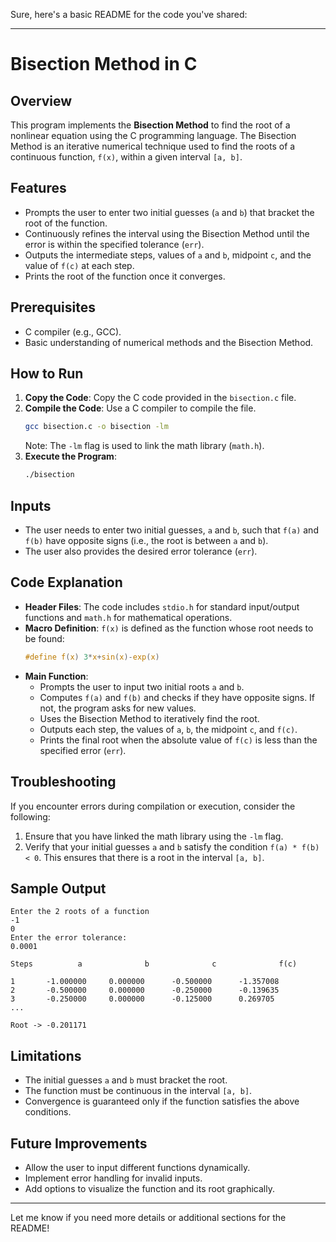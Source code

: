 Sure, here's a basic README for the code you've shared:

---

# Bisection Method in C

## Overview

This program implements the **Bisection Method** to find the root of a nonlinear equation using the C programming language. The Bisection Method is an iterative numerical technique used to find the roots of a continuous function, `f(x)`, within a given interval `[a, b]`.

## Features

- Prompts the user to enter two initial guesses (`a` and `b`) that bracket the root of the function.
- Continuously refines the interval using the Bisection Method until the error is within the specified tolerance (`err`).
- Outputs the intermediate steps, values of `a` and `b`, midpoint `c`, and the value of `f(c)` at each step.
- Prints the root of the function once it converges.

## Prerequisites

- C compiler (e.g., GCC).
- Basic understanding of numerical methods and the Bisection Method.

## How to Run

1. **Copy the Code**: Copy the C code provided in the `bisection.c` file.
2. **Compile the Code**: Use a C compiler to compile the file.
    ```bash
    gcc bisection.c -o bisection -lm
    ```
    Note: The `-lm` flag is used to link the math library (`math.h`).
3. **Execute the Program**:
    ```bash
    ./bisection
    ```

## Inputs

- The user needs to enter two initial guesses, `a` and `b`, such that `f(a)` and `f(b)` have opposite signs (i.e., the root is between `a` and `b`).
- The user also provides the desired error tolerance (`err`).

## Code Explanation

- **Header Files**: The code includes `stdio.h` for standard input/output functions and `math.h` for mathematical operations.
- **Macro Definition**: `f(x)` is defined as the function whose root needs to be found: 
  ```c
  #define f(x) 3*x+sin(x)-exp(x)
  ```
- **Main Function**:
  - Prompts the user to input two initial roots `a` and `b`.
  - Computes `f(a)` and `f(b)` and checks if they have opposite signs. If not, the program asks for new values.
  - Uses the Bisection Method to iteratively find the root.
  - Outputs each step, the values of `a`, `b`, the midpoint `c`, and `f(c)`.
  - Prints the final root when the absolute value of `f(c)` is less than the specified error (`err`).

## Troubleshooting

If you encounter errors during compilation or execution, consider the following:

1. Ensure that you have linked the math library using the `-lm` flag.
2. Verify that your initial guesses `a` and `b` satisfy the condition `f(a) * f(b) < 0`. This ensures that there is a root in the interval `[a, b]`.

## Sample Output

```
Enter the 2 roots of a function
-1
0
Enter the error tolerance: 
0.0001

Steps          a              b              c              f(c)

1       -1.000000     0.000000      -0.500000      -1.357008
2       -0.500000     0.000000      -0.250000      -0.139635
3       -0.250000     0.000000      -0.125000      0.269705
...

Root -> -0.201171
```

## Limitations

- The initial guesses `a` and `b` must bracket the root.
- The function must be continuous in the interval `[a, b]`.
- Convergence is guaranteed only if the function satisfies the above conditions.

## Future Improvements

- Allow the user to input different functions dynamically.
- Implement error handling for invalid inputs.
- Add options to visualize the function and its root graphically.

--- 

Let me know if you need more details or additional sections for the README!
